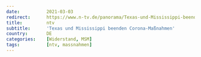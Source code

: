 ```yaml
---
date:          2021-03-03
redirect:      https://www.n-tv.de/panorama/Texas-und-Mississippi-beenden-Corona-Massnahmen-article22397910.html
title:         ntv
subtitle:      'Texas und Mississippi beenden Corona-Maßnahmen'
country:       DE
categories:    [Widerstand, MSM]
tags:          [ntv, massnahmen]
---
```

